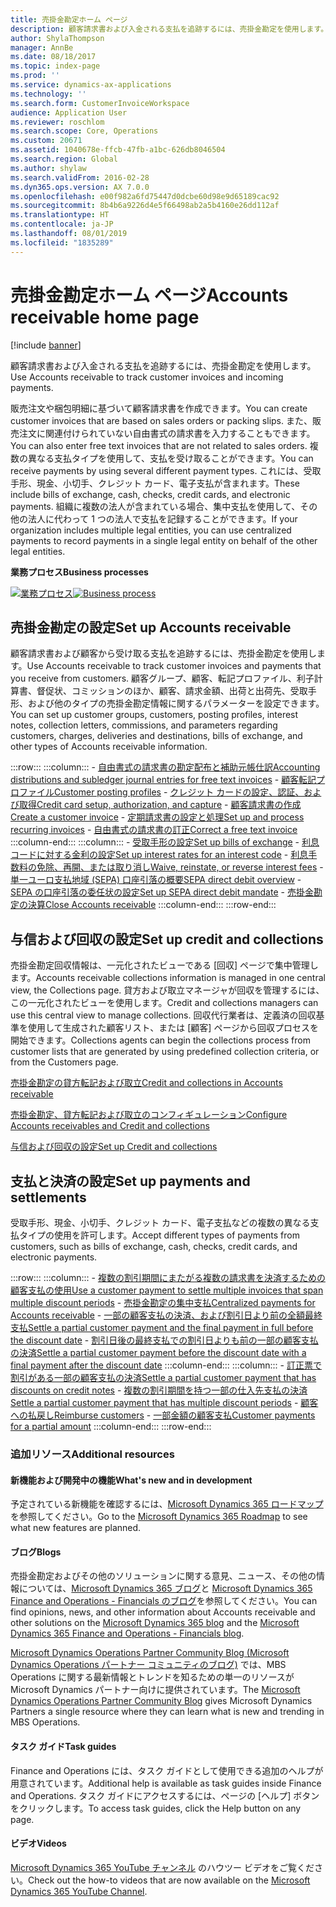 ```yaml
---
title: 売掛金勘定ホーム ページ
description: 顧客請求書および入金される支払を追跡するには、売掛金勘定を使用します。
author: ShylaThompson
manager: AnnBe
ms.date: 08/18/2017
ms.topic: index-page
ms.prod: ''
ms.service: dynamics-ax-applications
ms.technology: ''
ms.search.form: CustomerInvoiceWorkspace
audience: Application User
ms.reviewer: roschlom
ms.search.scope: Core, Operations
ms.custom: 20671
ms.assetid: 1040678e-ffcb-47fb-a1bc-626db8046504
ms.search.region: Global
ms.author: shylaw
ms.search.validFrom: 2016-02-28
ms.dyn365.ops.version: AX 7.0.0
ms.openlocfilehash: e00f982a6fd75447d0dcbe60d98e9d65189cac92
ms.sourcegitcommit: 8b4b6a9226d4e5f66498ab2a5b4160e26dd112af
ms.translationtype: HT
ms.contentlocale: ja-JP
ms.lasthandoff: 08/01/2019
ms.locfileid: "1835289"
---
```

# <a name="accounts-receivable-home-page"></a><span data-ttu-id="16484-103">売掛金勘定ホーム ページ</span><span class="sxs-lookup"><span data-stu-id="16484-103">Accounts receivable home page</span></span>

[!include [banner](../includes/banner.md)]

<span data-ttu-id="16484-104">顧客請求書および入金される支払を追跡するには、売掛金勘定を使用します。</span><span class="sxs-lookup"><span data-stu-id="16484-104">Use Accounts receivable to track customer invoices and incoming payments.</span></span> 

<span data-ttu-id="16484-105">販売注文や梱包明細に基づいて顧客請求書を作成できます。</span><span class="sxs-lookup"><span data-stu-id="16484-105">You can create customer invoices that are based on sales orders or packing slips.</span></span> <span data-ttu-id="16484-106">また、販売注文に関連付けられていない自由書式の請求書を入力することもできます。</span><span class="sxs-lookup"><span data-stu-id="16484-106">You can also enter free text invoices that are not related to sales orders.</span></span> <span data-ttu-id="16484-107">複数の異なる支払タイプを使用して、支払を受け取ることができます。</span><span class="sxs-lookup"><span data-stu-id="16484-107">You can receive payments by using several different payment types.</span></span> <span data-ttu-id="16484-108">これには、受取手形、現金、小切手、クレジット カード、電子支払が含まれます。</span><span class="sxs-lookup"><span data-stu-id="16484-108">These include bills of exchange, cash, checks, credit cards, and electronic payments.</span></span> <span data-ttu-id="16484-109">組織に複数の法人が含まれている場合、集中支払を使用して、その他の法人に代わって 1 つの法人で支払を記録することができます。</span><span class="sxs-lookup"><span data-stu-id="16484-109">If your organization includes multiple legal entities, you can use centralized payments to record payments in a single legal entity on behalf of the other legal entities.</span></span>


<span data-ttu-id="16484-110">**業務プロセス**</span><span class="sxs-lookup"><span data-stu-id="16484-110">**Business processes**</span></span>

<span data-ttu-id="16484-111">[![業務プロセス](./media/AR-process.PNG)](./media/AR-process.PNG)</span><span class="sxs-lookup"><span data-stu-id="16484-111">[![Business process](./media/AR-process.PNG)](./media/AR-process.PNG)</span></span>

## <a name="set-up-accounts-receivable"></a><span data-ttu-id="16484-112">売掛金勘定の設定</span><span class="sxs-lookup"><span data-stu-id="16484-112">Set up Accounts receivable</span></span>

<span data-ttu-id="16484-113">顧客請求書および顧客から受け取る支払を追跡するには、売掛金勘定を使用します。</span><span class="sxs-lookup"><span data-stu-id="16484-113">Use Accounts receivable to track customer invoices and payments that you receive from customers.</span></span> <span data-ttu-id="16484-114">顧客グループ、顧客、転記プロファイル、利子計算書、督促状、コミッションのほか、顧客、請求金額、出荷と出荷先、受取手形、および他のタイプの売掛金勘定情報に関するパラメーターを設定できます。</span><span class="sxs-lookup"><span data-stu-id="16484-114">You can set up customer groups, customers, posting profiles, interest notes, collection letters, commissions, and parameters regarding customers, charges, deliveries and destinations, bills of exchange, and other types of Accounts receivable information.</span></span> 

:::row:::
    :::column:::
        - [<span data-ttu-id="16484-115">自由書式の請求書の勘定配布と補助元帳仕訳</span><span class="sxs-lookup"><span data-stu-id="16484-115">Accounting distributions and subledger journal entries for free text invoices</span></span>](accounting-distributions-subledger-journal-entries-free-text-invoices.md)
        - [<span data-ttu-id="16484-116">顧客転記プロファイル</span><span class="sxs-lookup"><span data-stu-id="16484-116">Customer posting profiles</span></span>](customer-posting-profiles.md)
        - [<span data-ttu-id="16484-117">クレジット カードの設定、認証、および取得</span><span class="sxs-lookup"><span data-stu-id="16484-117">Credit card setup, authorization, and capture</span></span>](credit-card-authorizations.md)
        - [<span data-ttu-id="16484-118">顧客請求書の作成</span><span class="sxs-lookup"><span data-stu-id="16484-118">Create a customer invoice</span></span>](configure-customer-invoices.md)
        - [<span data-ttu-id="16484-119">定期請求書の設定と処理</span><span class="sxs-lookup"><span data-stu-id="16484-119">Set up and process recurring invoices</span></span>](set-up-process-recurring-invoices.md)
        - [<span data-ttu-id="16484-120">自由書式の請求書の訂正</span><span class="sxs-lookup"><span data-stu-id="16484-120">Correct a free text invoice</span></span>](correct-free-text-invoice.md)
    :::column-end:::
    :::column:::
        - [<span data-ttu-id="16484-121">受取手形の設定</span><span class="sxs-lookup"><span data-stu-id="16484-121">Set up bills of exchange</span></span>](set-up-bills-exchange.md)
        - [<span data-ttu-id="16484-122">利息コードに対する金利の設定</span><span class="sxs-lookup"><span data-stu-id="16484-122">Set up interest rates for an interest code</span></span>](set-up-interest-rates-interest-code.md)
        - [<span data-ttu-id="16484-123">利息手数料の免除、再開、または取り消し</span><span class="sxs-lookup"><span data-stu-id="16484-123">Waive, reinstate, or reverse interest fees</span></span>](waive-reinstate-reverse-interest-fees.md)
        - [<span data-ttu-id="16484-124">単一ユーロ支払地域 (SEPA) 口座引落の概要</span><span class="sxs-lookup"><span data-stu-id="16484-124">SEPA direct debit overview</span></span>](sepa-direct-debit-overview.md)
        - [<span data-ttu-id="16484-125">SEPA の口座引落の委任状の設定</span><span class="sxs-lookup"><span data-stu-id="16484-125">Set up SEPA direct debit mandate</span></span>](sepa-direct-debit-mandate.md)
        - [<span data-ttu-id="16484-126">売掛金勘定の決算</span><span class="sxs-lookup"><span data-stu-id="16484-126">Close Accounts receivable</span></span>](close-accounts-receivable.md)
    :::column-end:::
:::row-end:::


## <a name="set-up-credit-and-collections"></a><span data-ttu-id="16484-127">与信および回収の設定</span><span class="sxs-lookup"><span data-stu-id="16484-127">Set up credit and collections</span></span>

<span data-ttu-id="16484-128">売掛金勘定回収情報は、一元化されたビューである [回収] ページで集中管理します。</span><span class="sxs-lookup"><span data-stu-id="16484-128">Accounts receivable collections information is managed in one central view, the Collections page.</span></span> <span data-ttu-id="16484-129">貸方および取立マネージャが回収を管理するには、この一元化されたビューを使用します。</span><span class="sxs-lookup"><span data-stu-id="16484-129">Credit and collections managers can use this central view to manage collections.</span></span> <span data-ttu-id="16484-130">回収代行業者は、定義済の回収基準を使用して生成された顧客リスト、または [顧客] ページから回収プロセスを開始できます。</span><span class="sxs-lookup"><span data-stu-id="16484-130">Collections agents can begin the collections process from customer lists that are generated by using predefined collection criteria, or from the Customers page.</span></span>

[<span data-ttu-id="16484-131">売掛金勘定の貸方転記および取立</span><span class="sxs-lookup"><span data-stu-id="16484-131">Credit and collections in Accounts receivable</span></span>](collections-credit-accounts-receivable.md)

[<span data-ttu-id="16484-132">売掛金勘定、貸方転記および取立のコンフィギュレーション</span><span class="sxs-lookup"><span data-stu-id="16484-132">Configure Accounts receivables and Credit and collections</span></span>](accounts-receivables-set-up-overview.md)

[<span data-ttu-id="16484-133">与信および回収の設定</span><span class="sxs-lookup"><span data-stu-id="16484-133">Set up Credit and collections</span></span>](set-up-collections.md)

## <a name="set-up-payments-and-settlements"></a><span data-ttu-id="16484-134">支払と決済の設定</span><span class="sxs-lookup"><span data-stu-id="16484-134">Set up payments and settlements</span></span>

<span data-ttu-id="16484-135">受取手形、現金、小切手、クレジット カード、電子支払などの複数の異なる支払タイプの使用を許可します。</span><span class="sxs-lookup"><span data-stu-id="16484-135">Accept different types of payments from customers, such as bills of exchange, cash, checks, credit cards, and electronic payments.</span></span> 

:::row:::
    :::column:::
        - [<span data-ttu-id="16484-136">複数の割引期間にまたがる複数の請求書を決済するための顧客支払の使用</span><span class="sxs-lookup"><span data-stu-id="16484-136">Use a customer payment to settle multiple invoices that span multiple discount periods</span></span>](customer-payment-settle-multiple-invoices-multiple-discount-periods.md)
        - [<span data-ttu-id="16484-137">売掛金勘定の集中支払</span><span class="sxs-lookup"><span data-stu-id="16484-137">Centralized payments for Accounts receivable</span></span>](centralized-payments-accounts-receivable.md)
        - [<span data-ttu-id="16484-138">一部の顧客支払の決済、および割引日より前の全額最終支払</span><span class="sxs-lookup"><span data-stu-id="16484-138">Settle a partial customer payment and the final payment in full before the discount date</span></span>](../accounts-payable/settle-partial-customer-payment-or-final-payment-before-discount.md)
        - [<span data-ttu-id="16484-139">割引日後の最終支払での割引日よりも前の一部の顧客支払の決済</span><span class="sxs-lookup"><span data-stu-id="16484-139">Settle a partial customer payment before the discount date with a final payment after the discount date</span></span>](settle-partial-customer-payment-before-discount-or-final-payment-after.md)
    :::column-end:::
    :::column:::
        - [<span data-ttu-id="16484-140">訂正票で割引がある一部の顧客支払の決済</span><span class="sxs-lookup"><span data-stu-id="16484-140">Settle a partial customer payment that has discounts on credit notes</span></span>](settle-partial-customer-payment-discounts-credit-notes.md)
        - [<span data-ttu-id="16484-141">複数の割引期間を持つ一部の仕入先支払の決済</span><span class="sxs-lookup"><span data-stu-id="16484-141">Settle a partial customer payment that has multiple discount periods</span></span>](settle-partial-customer-payment-multiple-discount-periods.md)
        - [<span data-ttu-id="16484-142">顧客への払戻し</span><span class="sxs-lookup"><span data-stu-id="16484-142">Reimburse customers</span></span>](reimburse-customers.md)
        - [<span data-ttu-id="16484-143">一部金額の顧客支払</span><span class="sxs-lookup"><span data-stu-id="16484-143">Customer payments for a partial amount</span></span>](customer-payments-partial-amount.md)
    :::column-end:::
:::row-end:::


### <a name="additional-resources"></a><span data-ttu-id="16484-144">追加リソース</span><span class="sxs-lookup"><span data-stu-id="16484-144">Additional resources</span></span>

#### <a name="whats-new-and-in-development"></a><span data-ttu-id="16484-145">新機能および開発中の機能</span><span class="sxs-lookup"><span data-stu-id="16484-145">What's new and in development</span></span>

<span data-ttu-id="16484-146">予定されている新機能を確認するには、[Microsoft Dynamics 365 ロードマップ](https://go.microsoft.com/fwlink/?linkid=2010158)を参照してください。</span><span class="sxs-lookup"><span data-stu-id="16484-146">Go to the [Microsoft Dynamics 365 Roadmap](https://go.microsoft.com/fwlink/?linkid=2010158) to see what new features are planned.</span></span> 

#### <a name="blogs"></a><span data-ttu-id="16484-147">ブログ</span><span class="sxs-lookup"><span data-stu-id="16484-147">Blogs</span></span>

<span data-ttu-id="16484-148">売掛金勘定およびその他のソリューションに関する意見、ニュース、その他の情報については、[Microsoft Dynamics 365 ブログ](https://community.dynamics.com/b/msftdynamicsblog?c=Enterprise)と [Microsoft Dynamics 365 Finance and Operations - Financials のブログ](https://community.dynamics.com/365/financeandoperations/b/financials)を参照してください。</span><span class="sxs-lookup"><span data-stu-id="16484-148">You can find opinions, news, and other information about Accounts receivable and other solutions on the [Microsoft Dynamics 365 blog](https://community.dynamics.com/b/msftdynamicsblog?c=Enterprise) and the [Microsoft Dynamics 365 Finance and Operations - Financials blog](https://community.dynamics.com/365/financeandoperations/b/financials).</span></span>

<span data-ttu-id="16484-149">[Microsoft Dynamics Operations Partner Community Blog (Microsoft Dynamics Operations パートナー コミュニティのブログ)](https://community.dynamics.com/partner/b/operationspartnercommunityblog) では、MBS Operations に関する最新情報とトレンドを知るための単一のリソースが Microsoft Dynamics パートナー向けに提供されています。</span><span class="sxs-lookup"><span data-stu-id="16484-149">The [Microsoft Dynamics Operations Partner Community Blog](https://community.dynamics.com/partner/b/operationspartnercommunityblog) gives Microsoft Dynamics Partners a single resource where they can learn what is new and trending in MBS Operations.</span></span>

#### <a name="task-guides"></a><span data-ttu-id="16484-150">タスク ガイド</span><span class="sxs-lookup"><span data-stu-id="16484-150">Task guides</span></span>
<span data-ttu-id="16484-151">Finance and Operations には、タスク ガイドとして使用できる追加のヘルプが用意されています。</span><span class="sxs-lookup"><span data-stu-id="16484-151">Additional help is available as task guides inside Finance and Operations.</span></span> <span data-ttu-id="16484-152">タスク ガイドにアクセスするには、ページの [ヘルプ] ボタンをクリックします。</span><span class="sxs-lookup"><span data-stu-id="16484-152">To access task guides, click the Help button on any page.</span></span>

#### <a name="videos"></a><span data-ttu-id="16484-153">ビデオ</span><span class="sxs-lookup"><span data-stu-id="16484-153">Videos</span></span>

<span data-ttu-id="16484-154">[Microsoft Dynamics 365 YouTube チャンネル](https://www.youtube.com/channel/UCJGCg4rB3QSs8y_1FquelBQ) のハウツー ビデオをご覧ください。</span><span class="sxs-lookup"><span data-stu-id="16484-154">Check out the how-to videos that are now available on the [Microsoft Dynamics 365 YouTube Channel](https://www.youtube.com/channel/UCJGCg4rB3QSs8y_1FquelBQ).</span></span>







